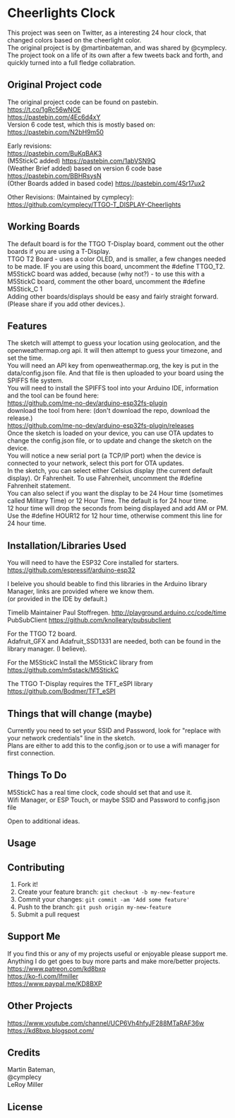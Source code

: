 # Cheerlights Clock

This project was seen on Twitter, as a interesting 24 hour clock, that changed colors based on the cheerlight color.  
The original project is by @martinbateman, and was shared by @cymplecy.  
The project took on a life of its own after a few tweets back and forth, and quickly turned into a full fledge collabration.  

## Original Project code

The original project code can be found on pastebin.  
https://t.co/1gRc56wNOE  
https://pastebin.com/4Ec6d4xY  
Version 6 code test, which this is mostly based on: https://pastebin.com/N2bH9m50  

Early revisions:  
https://pastebin.com/BuKqBAK3  
(M5StickC added) https://pastebin.com/1abVSN9Q  
(Weather Brief added) based on version 6 code base https://pastebin.com/BBHRsysN  
(Other Boards added in based code) https://pastebin.com/4Sr17ux2  

Other Revisions: (Maintained by cymplecy):  
https://github.com/cymplecy/TTGO-T_DISPLAY-Cheerlights  

## Working Boards

The default board is for the TTGO T-Display board, comment out the other boards if you are using a T-Display.  
TTGO T2 Board - uses a color OLED, and is smaller, a few changes needed to be made. IF you are using this board, uncomment the #define TTGO_T2.  
M5StickC board was added, because (why not?) - to use this with a M5StickC board, comment the other board, uncomment the #define M5Stick_C 1  
Adding other boards/displays should be easy and fairly straight forward. (Please share if you add other devices.).  

## Features

The sketch will attempt to guess your location using geolocation, and the openweathermap.org api. It will then attempt to guess your timezone, and set the time.  
You will need an API key from openweathermap.org, the key is put in the data/config.json file. And that file is then uploaded to your board using the SPIFFS file system.  
You will need to install the SPIFFS tool into your Arduino IDE, information and the tool can be found here:  
https://github.com/me-no-dev/arduino-esp32fs-plugin  
download the tool from here: (don't download the repo, download the release.)  
https://github.com/me-no-dev/arduino-esp32fs-plugin/releases  
Once the sketch is loaded on your device, you can use OTA updates to change the config.json file, or to update and change the sketch on the device.  
You will notice a new serial port (a TCP/IP port) when the device is connected to your network, select this port for OTA updates.  
In the sketch, you can select either Celsius display (the current default display). Or Fahrenheit. To use Fahrenheit, uncomment the #define Fahrenheit statement.  
You can also select if you want the display to be 24 Hour time (sometimes called Military Time) or 12 Hour Time. The default is for 24 hour time.  
12 hour time will drop the seconds from being displayed and add AM or PM.  Use the #define HOUR12 for 12 hour time, otherwise comment this line for 24 hour time.  

## Installation/Libraries Used

You will need to have the ESP32 Core installed for starters. https://github.com/espressif/arduino-esp32  

I beleive you should beable to find this libraries in the Arduino library Manager, links are provided where we know them.  
(or provided in the IDE by default.)  

Timelib Maintainer Paul Stoffregen. http://playground.arduino.cc/code/time  
PubSubClient https://github.com/knolleary/pubsubclient  

For the TTGO T2 board.  
Adafruit_GFX and Adafruit_SSD1331 are needed, both can be found in the library manager. (I believe).  

For the M5StickC Install the M5StickC library from https://github.com/m5stack/M5StickC  

The TTGO T-Display requires the TFT_eSPI library https://github.com/Bodmer/TFT_eSPI  

## Things that will change (maybe)

Currently you need to set your SSID and Password, look for "replace with your network credentials" line in the sketch.  
Plans are either to add this to the config.json or to use a wifi manager for first connection.  

## Things To Do

M5StickC has a real time clock, code should set that and use it.  
Wifi Manager, or ESP Touch, or maybe SSID and Password to config.json file  

Open to additional ideas.  

## Usage

## Contributing

1. Fork it!
2. Create your feature branch: `git checkout -b my-new-feature`
3. Commit your changes: `git commit -am 'Add some feature'`
4. Push to the branch: `git push origin my-new-feature`
5. Submit a pull request

## Support Me

If you find this or any of my projects useful or enjoyable please support me.  
Anything I do get goes to buy more parts and make more/better projects.  
https://www.patreon.com/kd8bxp  
https://ko-fi.com/lfmiller  
https://www.paypal.me/KD8BXP  

## Other Projects

https://www.youtube.com/channel/UCP6Vh4hfyJF288MTaRAF36w  
https://kd8bxp.blogspot.com/  


## Credits

Martin Bateman,   
@cymplecy  
LeRoy Miller  

## License


